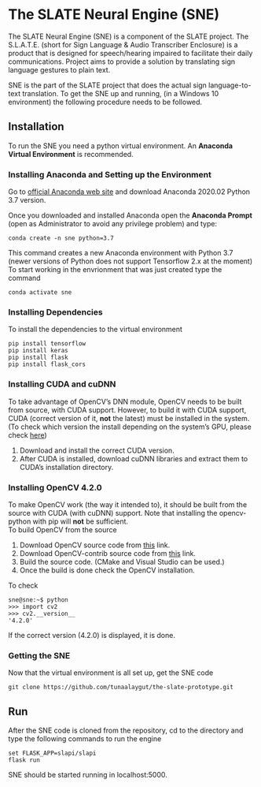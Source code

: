 # The SLATE Neural Engine (SNE)
The SLATE Neural Engine (SNE) is a component of the SLATE project. The S.L.A.T.E. (short for Sign Language &amp; Audio Transcriber Enclosure) is a product that is designed for speech/hearing impaired to facilitate their daily communications. Project aims to provide a solution by translating sign language gestures to plain text.

SNE is the part of the SLATE project that does the actual sign language-to-text translation.
To get the SNE up and running, (in a Windows 10 environment) the following procedure needs to be followed.

## Installation
To run the SNE you need a python virtual environment. An **Anaconda Virtual Environment** is recommended.

### Installing Anaconda and Setting up the Environment
Go to [official Anaconda web site](https://www.anaconda.com/distribution/) and download Anaconda 2020.02 Python 3.7 version.

Once you downloaded and installed Anaconda open the **Anaconda Prompt** (open as Administrator to avoid any privilege problem) and type:
```
conda create -n sne python=3.7
```
This command creates a new Anaconda environment with Python 3.7 (newer versions of Python does not support Tensorflow 2.x at the moment)
To start working in the envrionment that was just created type the command
```
conda activate sne
```

 ### Installing Dependencies
To install the dependencies to the virtual environment
```
pip install tensorflow
pip install keras
pip install flask
pip install flask_cors
```

### Installing CUDA and cuDNN
To take advantage of OpenCV’s DNN module, OpenCV needs to be built from source,
with CUDA support. However, to build it with CUDA support, CUDA 
(correct version of it, **not** the latest) must be installed in the system. 
(To check which version the install depending on the system’s GPU, please check 
[here](https://docs.nvidia.com/deploy/cuda-compatibility/index.html#support-hardware))

1. Download and install the correct CUDA version.
2. After CUDA is installed, download cuDNN libraries and extract them to CUDA’s installation directory.


### Installing OpenCV 4.2.0
To make OpenCV work (the way it intended to), it should be built from the source with CUDA (with cuDNN) support. Note that installing the opencv-python with pip will **not** be sufficient.    
To build OpenCV from the source

1. Download OpenCV source code from [this](https://github.com/opencv/opencv/archive/4.2.0.zip) link.
2. Download OpenCV-contrib source code from [this](https://github.com/opencv/opencv_contrib/archive/4.2.0.zip) link.
3. Build the source code. (CMake and Visual Studio can be used.)
4. Once the build is done check the OpenCV installation.

To check
```console
sne@sne:~$ python
>>> import cv2
>>> cv2.__version__
'4.2.0'
```
If the correct version (4.2.0) is displayed, it is done.

### Getting the SNE
Now that the virtual environment is all set up, get the SNE code
```
git clone https://github.com/tunaalaygut/the-slate-prototype.git
```

## Run
After the SNE code is cloned from the repository, cd to the directory and type the following commands to run the engine
```
set FLASK_APP=slapi/slapi
flask run
```
SNE should be started running in localhost:5000.

